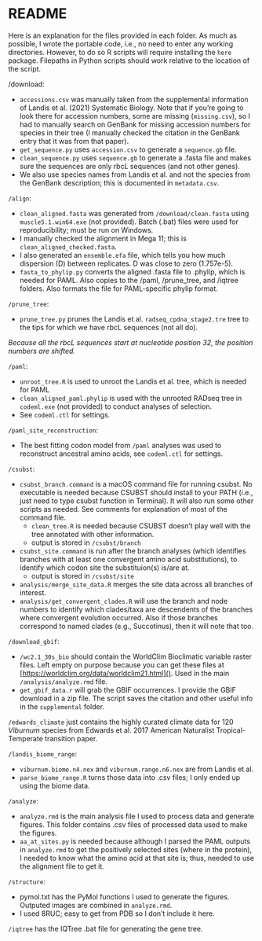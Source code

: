 README
================

Here is an explanation for the files provided in each folder. As much as
possible, I wrote the portable code, i.e., no need to enter any working
directories. However, to do so R scripts will require installing the
`here` package. Filepaths in Python scripts should work relative to the
location of the script.

/download:

- `accessions.csv` was manually taken from the supplemental information
  of Landis et al. (2021) Systematic Biology. Note that if you’re going
  to look there for accession numbers, some are missing (`missing.csv`),
  so I had to manually search on GenBank for missing accession numbers
  for species in their tree (I manually checked the citation in the
  GenBank entry that it was from that paper).
- `get_sequence.py` uses `accession.csv` to generate a `sequence.gb`
  file.
- `clean_sequence.py` uses `sequence.gb` to generate a .fasta file and
  makes sure the sequences are only rbcL sequences (and not other
  genes).
- We also use species names from Landis et al. and not the species from
  the GenBank description; this is documented in `metadata.csv`.

`/align`:

- `clean_aligned.fasta` was generated from `/download/clean.fasta` using
  `muscle5.1.win64.exe` (not provided). Batch (.bat) files were used for
  reproducibility; must be run on Windows.
- I manually checked the alignment in Mega 11; this is
  `clean_aligned_checked.fasta`.
- I also generated an `ensemble.efa` file, which tells you how much
  dispersion (D) between replicates. D was close to zero (1.757e-5).
- `fasta_to_phylip.py` converts the aligned .fasta file to .phylip,
  which is needed for PAML. Also copies to the /paml, /prune_tree, and
  /iqtree folders. Also formats the file for PAML-specific phylip
  format.

`/prune_tree`:

- `prune_tree.py` prunes the Landis et al. `radseq_cpdna_stage2.tre`
  tree to the tips for which we have rbcL sequences (not all do).

*Because all the rbcL sequences start at nucleotide position 32, the
position numbers are shifted.*

`/paml`:

- `unroot_tree.R` is used to unroot the Landis et al. tree, which is
  needed for PAML
- `clean_aligned_paml.phylip` is used with the unrooted RADseq tree in
  `codeml.exe` (not provided) to conduct analyses of selection.
- See `codeml.ctl` for settings.

`/paml_site_reconstruction`:

- The best fitting codon model from `/paml` analyses was used to
  reconstruct ancestral amino acids, see `codeml.ctl` for settings.

`/csubst`:

- `csubst_branch.command` is a macOS command file for running csubst. No
  executable is needed because CSUBST should install to your PATH (i.e.,
  just need to type csubst function in Terminal). It will also run some
  other scripts as needed. See comments for explanation of most of the
  command file.
  - `clean_tree.R` is needed because CSUBST doesn’t play well with the
    tree annotated with other information.
  - output is stored in `/csubst/branch`
- `csubst_site.command` is run after the branch analyses (which
  identifies branches with at least one convergent amino acid
  substitutions), to identify which codon site the substituion(s) is/are
  at.
  - output is stored in `/csubst/site`
- `analysis/merge_site_data.R` merges the site data across all branches
  of interest.
- `analysis/get_convergent_clades.R` will use the branch and node
  numbers to identify which clades/taxa are descendents of the branches
  where convergent evolution occurred. Also if those branches correspond
  to named clades (e.g., Succotinus), then it will note that too.

`/download_gbif`:

- `/wc2.1_30s_bio` should contain the WorldClim Bioclimatic variable
  raster files. Left empty on purpose because you can get these files at
  [https://worldclim.org/data/worldclim21.html](). Used in the main
  `/analysis/analyze.rmd` file.
- `get_gbif_data.r` will grab the GBIF occurrences. I provide the GBIF
  download in a zip file. The script saves the citation and other useful
  info in the `supplemental` folder.

`/edwards_climate` just contains the highly curated climate data for 120
*Viburnum* species from Edwards et al. 2017 American Naturalist
Tropical-Temperate transition paper.

`/landis_biome_range`:

- `viburnum.biome.n4.nex` and `viburnum.range.n6.nex` are from Landis et
  al.
- `parse_biome_range.R` turns those data into .csv files; I only ended
  up using the biome data.

`/analyze`:

- `analyze.rmd` is the main analysis file I used to process data and
  generate figures. This folder contains .csv files of processed data
  used to make the figures.
- `aa_at_sites.py` is needed because although I parsed the PAML outputs
  in `analyze.rmd` to get the positively selected sites (where in the
  protein), I needed to know what the amino acid at that site is; thus,
  needed to use the alignment file to get it.

`/structure`:

- pymol.txt has the PyMol functions I used to generate the figures.
  Outputed images are combined in `analyze.rmd`.
- I used 8RUC; easy to get from PDB so I don’t include it here.

`/iqtree` has the IQTree .bat file for generating the gene tree.
